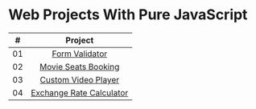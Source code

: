 # Web Projects With Pure JavaScript

<table>
<thead>
<tr>
<th align="center">#</th>
<th align="center">Project</th>
</tr>
</thead>
<tbody>
<tr>
<td align="center">01</td>
<td align="center"><a href="https://github.com/AmirNabiev7/pureJavaScriptProjects/tree/master/formValidation">Form Validator</a></td>
</tr>
 <tr>
<td align="center">02</td>
<td align="center"><a href="https://github.com/AmirNabiev7/pureJavaScriptProjects/tree/master/movieSeatsBooking">Movie Seats Booking</a></td>
</tr>
  <tr>
<td align="center">03</td>
<td align="center"><a href="https://github.com/AmirNabiev7/pureJavaScriptProjects/tree/master/customVideoPlayer">Custom Video Player</a></td>
</tr>
<tr>
<td align="center">04</td>
<td align="center"><a href="https://github.com/AmirNabiev7/pureJavaScriptProjects/tree/master/exchangeRateCalculator">Exchange Rate Calculator</a></td>
</tr>

</tbody>
</table>
